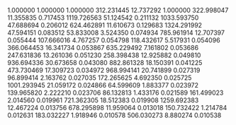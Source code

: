 1.000000	1.000000	1.000000
312.231445	12.737292	1.000000
322.998047	11.355835	0.717453
1119.726563	51.124542	0.211132
1033.593750	47.688694	0.206012
624.462891	11.610673	0.129683
1324.291992	47.594151	0.083512
53.833008	3.524350	0.074934
785.961914	12.707397	0.055444
107.666016	4.767257	0.054798
118.432617	5.517931	0.054096
366.064453	16.341734	0.053867
635.229492	7.161802	0.053686
247.631836	13.261036	0.051230
258.398438	12.925882	0.049810
936.694336	30.673658	0.043080
882.861328	18.150391	0.041225
473.730469	17.309723	0.034972
968.994141	20.741899	0.027319
96.899414	2.163762	0.027035
172.265625	4.692350	0.025725
1001.293945	21.059172	0.024866
64.599609	1.883377	0.023972
139.965820	2.222210	0.023706
86.132813	1.433176	0.021589
161.499023	2.014560	0.019961
721.362305	18.512383	0.019908
1259.692383	12.467224	0.013756
678.295898	11.959064	0.013018
150.732422	1.214784	0.012631
183.032227	1.918946	0.010578
506.030273	8.880274	0.010538
